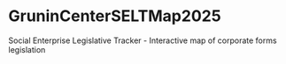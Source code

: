 # GruninCenterSELTMap2025
Social Enterprise Legislative Tracker - Interactive map of corporate forms legislation
